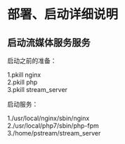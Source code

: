 部署、启动详细说明
===================

启动流媒体服务服务
-----------------------
启动之前的准备：    

1.pkill nginx   
2.pkill php   
3.pkill stream_server   

启动服务：   

1./usr/local/nginx/sbin/nginx    
2./usr/local/php7/sbin/php-fpm      
3./home/pstream/stream_server   
